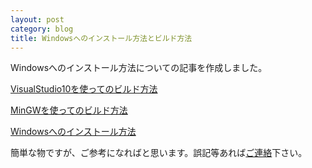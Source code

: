 ```yaml
---
layout: post
category: blog
title: Windowsへのインストール方法とビルド方法
---
```

Windowsへのインストール方法についての記事を作成しました。

[VisualStudio10を使ってのビルド方法](/docs/build_windows_msvc.html)

[MinGWを使ってのビルド方法](/docs/build_windows_mingw.html)

[Windowsへのインストール方法](/docs/install_windows.html)

簡単な物ですが、ご参考になればと思います。誤記等あれば[ご連絡](https://github.com/vim-jp/vim-jp.github.com/issues)下さい。
